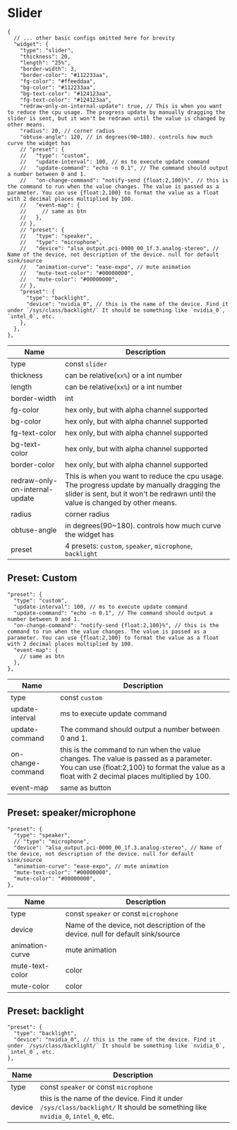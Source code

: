 # Slider

```jsonc
{
  // ... other basic configs omitted here for brevity
  "widget": {
    "type": "slider",
    "thickness": 20,
    "length": "25%",
    "border-width": 3,
    "border-color": "#112233aa",
    "fg-color": "#ffeeddaa",
    "bg-color": "#112233aa",
    "bg-text-color": "#124123aa",
    "fg-text-color": "#124123aa",
    "redraw-only-on-internal-update": true, // This is when you want to reduce the cpu usage. The progress update by manually dragging the slider is sent, but it won't be redrawn until the value is changed by other means.
    "radius": 20, // corner radius
    "obtuse-angle": 120, // in degrees(90~180). controls how much curve the widget has
    // "preset": {
    //   "type": "custom",
    //   "update-interval": 100, // ms to execute update command
    //   "update-command": "echo -n 0.1", // The command should output a number between 0 and 1.
    //   "on-change-command": "notify-send {float:2,100}%", // this is the command to run when the value changes. The value is passed as a parameter. You can use {float:2,100} to format the value as a float with 2 decimal places multiplied by 100.
    //   "event-map": {
    //     // same as btn
    //   },
    // },
    // "preset": {
    //   "type": "speaker",
    //   "type": "microphone",
    //   "device": "alsa_output.pci-0000_00_1f.3.analog-stereo", // Name of the device, not description of the device. null for default sink/source
    //   "animation-curve": "ease-expo", // mute animation
    //   "mute-text-color": "#00000000",
    //   "mute-color": "#00000000",
    // },
    "preset": {
      "type": "backlight",
      "device": "nvidia_0", // this is the name of the device. Find it under `/sys/class/backlight/` It should be something like `nvidia_0`, `intel_0`, etc.
    },
  },
},
```

| Name                           | Description                                                                                                                                                                    |
| ------------------------------ | ------------------------------------------------------------------------------------------------------------------------------------------------------------------------------ |
| type                           | const `slider`                                                                                                                                                                 |
| thickness                      | can be relative(`xx%`) or a int number                                                                                                                                         |
| length                         | can be relative(`xx%`) or a int number                                                                                                                                         |
| border-width                   | int                                                                                                                                                                            |
| fg-color                       | hex only, but with alpha channel supported                                                                                                                                     |
| bg-color                       | hex only, but with alpha channel supported                                                                                                                                     |
| fg-text-color                  | hex only, but with alpha channel supported                                                                                                                                     |
| bg-text-color                  | hex only, but with alpha channel supported                                                                                                                                     |
| border-color                   | hex only, but with alpha channel supported                                                                                                                                     |
| redraw-only-on-internal-update | This is when you want to reduce the cpu usage. The progress update by manually dragging the slider is sent, but it won't be redrawn until the value is changed by other means. |
| radius                         | corner radius                                                                                                                                                                  |
| obtuse-angle                   | in degrees(90~180). controls how much curve the widget has                                                                                                                     |
| preset                         | 4 presets: `custom`, `speaker`, `microphone`, `backlight`                                                                                                                      |

## Preset: Custom

```jsonc
"preset": {
  "type": "custom",
  "update-interval": 100, // ms to execute update command
  "update-command": "echo -n 0.1", // The command should output a number between 0 and 1.
  "on-change-command": "notify-send {float:2,100}%", // this is the command to run when the value changes. The value is passed as a parameter. You can use {float:2,100} to format the value as a float with 2 decimal places multiplied by 100.
  "event-map": {
    // same as btn
  },
},
```

| Name              | Description                                                                                                                                                                              |
| ----------------- | ---------------------------------------------------------------------------------------------------------------------------------------------------------------------------------------- |
| type              | const `custom`                                                                                                                                                                           |
| update-interval   | ms to execute update command                                                                                                                                                             |
| update-command    | The command should output a number between 0 and 1.                                                                                                                                      |
| on-change-command | this is the command to run when the value changes. The value is passed as a parameter. You can use {float:2,100} to format the value as a float with 2 decimal places multiplied by 100. |
| event-map         | same as button                                                                                                                                                                           |

## Preset: speaker/microphone

```jsonc
"preset": {
  "type": "speaker",
  // "type": "microphone",
  "device": "alsa_output.pci-0000_00_1f.3.analog-stereo", // Name of the device, not description of the device. null for default sink/source
  "animation-curve": "ease-expo", // mute animation
  "mute-text-color": "#00000000",
  "mute-color": "#00000000",
},
```

| Name            | Description                                                                     |
| --------------- | ------------------------------------------------------------------------------- |
| type            | const `speaker` or const `microphone`                                           |
| device          | Name of the device, not description of the device. null for default sink/source |
| animation-curve | mute animation                                                                  |
| mute-text-color | color                                                                           |
| mute-color      | color                                                                           |

## Preset: backlight

```jsonc
"preset": {
  "type": "backlight",
  "device": "nvidia_0", // this is the name of the device. Find it under `/sys/class/backlight/` It should be something like `nvidia_0`, `intel_0`, etc.
},
```

| Name   | Description                                                                                                                   |
| ------ | ----------------------------------------------------------------------------------------------------------------------------- |
| type   | const `speaker` or const `microphone`                                                                                         |
| device | this is the name of the device. Find it under `/sys/class/backlight/` It should be something like `nvidia_0`, `intel_0`, etc. |
